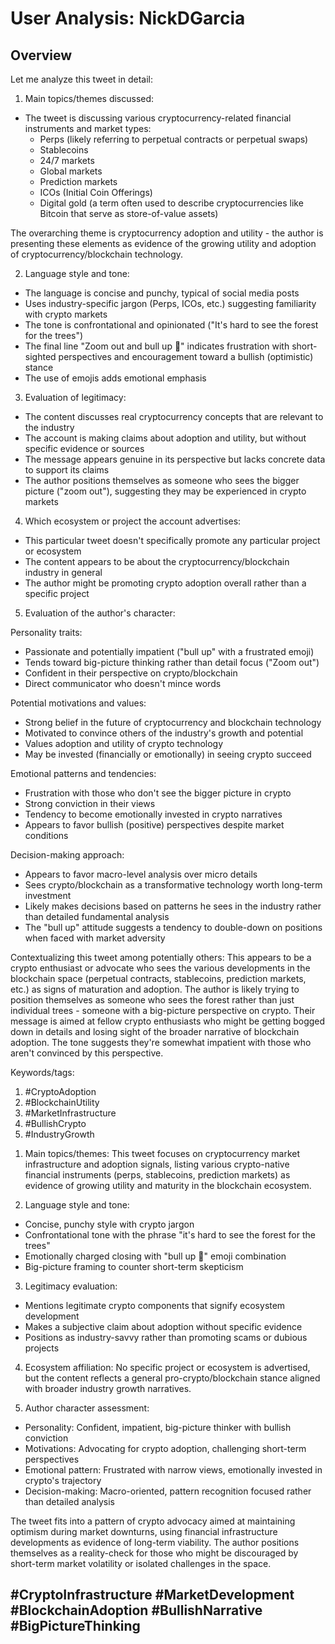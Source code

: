 # User Analysis: NickDGarcia

## Overview

<think>
Let me analyze this tweet in detail:

1. Main topics/themes discussed:
- The tweet is discussing various cryptocurrency-related financial instruments and market types:
  * Perps (likely referring to perpetual contracts or perpetual swaps)
  * Stablecoins
  * 24/7 markets
  * Global markets
  * Prediction markets
  * ICOs (Initial Coin Offerings)
  * Digital gold (a term often used to describe cryptocurrencies like Bitcoin that serve as store-of-value assets)

The overarching theme is cryptocurrency adoption and utility - the author is presenting these elements as evidence of the growing utility and adoption of cryptocurrency/blockchain technology.

2. Language style and tone:
- The language is concise and punchy, typical of social media posts
- Uses industry-specific jargon (Perps, ICOs, etc.) suggesting familiarity with crypto markets
- The tone is confrontational and opinionated ("It's hard to see the forest for the trees")
- The final line "Zoom out and bull up 😤" indicates frustration with short-sighted perspectives and encouragement toward a bullish (optimistic) stance
- The use of emojis adds emotional emphasis

3. Evaluation of legitimacy:
- The content discusses real cryptocurrency concepts that are relevant to the industry
- The account is making claims about adoption and utility, but without specific evidence or sources
- The message appears genuine in its perspective but lacks concrete data to support its claims
- The author positions themselves as someone who sees the bigger picture ("zoom out"), suggesting they may be experienced in crypto markets

4. Which ecosystem or project the account advertises:
- This particular tweet doesn't specifically promote any particular project or ecosystem
- The content appears to be about the cryptocurrency/blockchain industry in general
- The author might be promoting crypto adoption overall rather than a specific project

5. Evaluation of the author's character:

Personality traits:
- Passionate and potentially impatient ("bull up" with a frustrated emoji)
- Tends toward big-picture thinking rather than detail focus ("Zoom out")
- Confident in their perspective on crypto/blockchain
- Direct communicator who doesn't mince words

Potential motivations and values:
- Strong belief in the future of cryptocurrency and blockchain technology
- Motivated to convince others of the industry's growth and potential
- Values adoption and utility of crypto technology
- May be invested (financially or emotionally) in seeing crypto succeed

Emotional patterns and tendencies:
- Frustration with those who don't see the bigger picture in crypto
- Strong conviction in their views
- Tendency to become emotionally invested in crypto narratives
- Appears to favor bullish (positive) perspectives despite market conditions

Decision-making approach:
- Appears to favor macro-level analysis over micro details
- Sees crypto/blockchain as a transformative technology worth long-term investment
- Likely makes decisions based on patterns he sees in the industry rather than detailed fundamental analysis
- The "bull up" attitude suggests a tendency to double-down on positions when faced with market adversity

Contextualizing this tweet among potentially others:
This appears to be a crypto enthusiast or advocate who sees the various developments in the blockchain space (perpetual contracts, stablecoins, prediction markets, etc.) as signs of maturation and adoption. The author is likely trying to position themselves as someone who sees the forest rather than just individual trees - someone with a big-picture perspective on crypto. Their message is aimed at fellow crypto enthusiasts who might be getting bogged down in details and losing sight of the broader narrative of blockchain adoption. The tone suggests they're somewhat impatient with those who aren't convinced by this perspective.

Keywords/tags:
1. #CryptoAdoption
2. #BlockchainUtility
3. #MarketInfrastructure
4. #BullishCrypto
5. #IndustryGrowth
</think>

1. Main topics/themes:
This tweet focuses on cryptocurrency market infrastructure and adoption signals, listing various crypto-native financial instruments (perps, stablecoins, prediction markets) as evidence of growing utility and maturity in the blockchain ecosystem.

2. Language style and tone:
- Concise, punchy style with crypto jargon
- Confrontational tone with the phrase "it's hard to see the forest for the trees"
- Emotionally charged closing with "bull up 😤" emoji combination
- Big-picture framing to counter short-term skepticism

3. Legitimacy evaluation:
- Mentions legitimate crypto components that signify ecosystem development
- Makes a subjective claim about adoption without specific evidence
- Positions as industry-savvy rather than promoting scams or dubious projects

4. Ecosystem affiliation:
No specific project or ecosystem is advertised, but the content reflects a general pro-crypto/blockchain stance aligned with broader industry growth narratives.

5. Author character assessment:
- Personality: Confident, impatient, big-picture thinker with bullish conviction
- Motivations: Advocating for crypto adoption, challenging short-term perspectives
- Emotional pattern: Frustrated with narrow views, emotionally invested in crypto's trajectory
- Decision-making: Macro-oriented, pattern recognition focused rather than detailed analysis

The tweet fits into a pattern of crypto advocacy aimed at maintaining optimism during market downturns, using financial infrastructure developments as evidence of long-term viability. The author positions themselves as a reality-check for those who might be discouraged by short-term market volatility or isolated challenges in the space.

#CryptoInfrastructure #MarketDevelopment #BlockchainAdoption #BullishNarrative #BigPictureThinking
---
